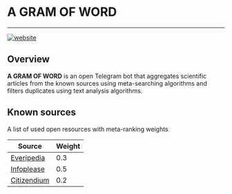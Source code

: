 # A GRAM OF WORD

-------------

<a href="http://t.me/a_gram_of_word_bot"><img src="https://img.shields.io/static/v1?label=&labelColor=505050&message=telegram%20bot&color=%230076D6&style=for-the-badge&logo=google-chrome&logoColor=%230076D6" alt="website"/></a>

## Overview

**A GRAM OF WORD** is an open Telegram bot that aggregates scientific articles from the known sources using meta-searching algorithms and filters duplicates using text analysis algorithms.

## Known sources

A list of used open resources with meta-ranking weights

| Source                                             | Weight |
|----------------------------------------------------|--------|
| [Everipedia](https://www.everipedia.org)           | 0.3    |
| [Infoplease](https://www.infoplease.com)           | 0.5    |
| [Citizendium](https://en.citizendium.org/)         | 0.2    |

